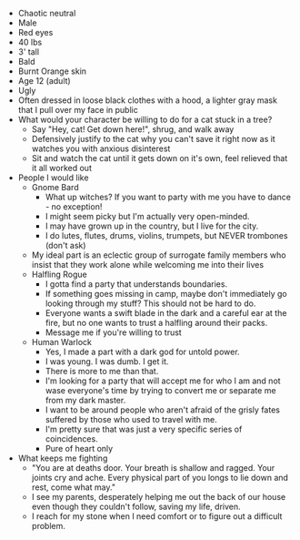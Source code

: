 - Chaotic neutral
- Male
- Red eyes
- 40 lbs
- 3' tall
- Bald
- Burnt Orange skin
- Age 12 (adult)
- Ugly
- Often dressed in loose black clothes with a hood, a lighter gray mask that I pull over my face in public
- What would your character be willing to do for a cat stuck in a tree?
	- Say "Hey, cat! Get down here!", shrug, and walk away
	- Defensively justify to the cat why you can't save it right now as it watches you with anxious disinterest
	- Sit and watch the cat until it gets down on it's own, feel relieved that it all worked out
- People I would like
	- Gnome Bard
		- What up witches? If you want to party with me you have to dance - no exception!
		- I might seem picky but I'm actually very open-minded.
		- I may have grown up in the country, but I live for the city.
		- I do lutes, flutes, drums, violins, trumpets, but NEVER trombones (don't ask)
	- My ideal part is an eclectic group of surrogate family members who insist that they work alone while welcoming me into their lives
	- Halfling Rogue
		- I gotta find a party that understands boundaries.
		- If something goes missing in camp, maybe don't immediately go looking through my stuff? This should not be hard to do.
		- Everyone wants a swift blade in the dark and a careful ear at the fire, but no one wants to trust a halfling around their packs.
		- Message me if you're willing to trust
	- Human Warlock
		- Yes, I made a part with a dark god for untold power.
		- I was young. I was dumb. I get it.
		- There is more to me than that.
		- I'm looking for a party that will accept me for who I am and not wase everyone's time by trying to convert me or separate me from my dark master.
		- I want to be around people who aren't afraid of the grisly fates suffered by those who used to travel with me.
		- I'm pretty sure that was just a very specific series of coincidences.
		- Pure of heart only
- What keeps me fighting
	- "You are at deaths door. Your breath is shallow and ragged. Your joints cry and ache. Every physical part of you longs to lie down and rest, come what may."
	- I see my parents, desperately helping me out the back of our house even though they couldn't follow, saving my life, driven.
	- I reach for my stone when I need comfort or to figure out a difficult problem.